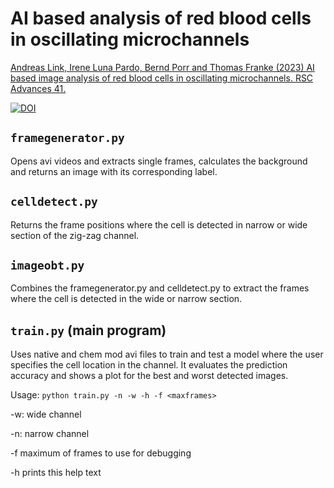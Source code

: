 # AI based analysis of red blood cells in oscillating microchannels

[Andreas Link, Irene Luna Pardo, Bernd Porr and Thomas Franke (2023) AI based image analysis of red blood cells in oscillating microchannels. RSC Advances 41.](https://pubs.rsc.org/en/content/articlelanding/2023/RA/D3RA04644C)

[![DOI](https://zenodo.org/badge/DOI/10.5281/zenodo.7789864.svg)](https://doi.org/10.5281/zenodo.7789864)

## `framegenerator.py`
Opens avi videos and extracts single frames, calculates the background and returns an image with its corresponding label.
## `celldetect.py`
Returns the frame positions where the cell is detected in narrow or wide section of the zig-zag channel.
## `imageobt.py`
Combines the framegenerator.py and celldetect.py to extract the frames where the cell is detected in the wide or narrow section.
## `train.py` (main program)
Uses native and chem mod avi files to train and test a model where the user specifies the cell location in the channel. It evaluates the prediction accuracy and shows a plot for the best and worst detected images. 

Usage: `python train.py -n -w -h -f <maxframes>`

-w: wide channel

-n: narrow channel

-f maximum of frames to use for debugging

-h prints this help text
